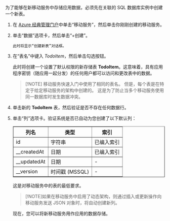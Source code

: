 为了能够在新移动服务中存储应用数据，必须先在关联的 SQL 数据库实例中创建一个新表。

1. 在 [Azure 经典管理门户](https://manage.windowsazure.cn/)中单击“移动服务”，然后单击你刚刚创建的移动服务。

2. 单击“数据”选项卡，然后单击“+创建”。

       此时将显示“创建新表”对话框。

3. 在“表名”中键入 _TodoItem_，然后单击勾选按钮。

    此时将创建一个设置了默认权限的新存储表 **TodoItem**。这意味着，具有应用程序密钥（随应用一起分发）的任何用户都可以访问和更改表中的数据。

    >[!NOTE] 移动服务快速入门中使用了相同的表名。 但是，每个表是在特定于给定移动服务的架构中创建的。 这是为了防止当多个移动服务使用同一数据库时发生数据冲突。

4. 单击新的 **TodoItem** 表，然后验证是否不存在任何数据行。

5. 单击“列”选项卡。验证系统是否已自动为您创建了以下默认列：

    <table border="1" cellpadding="10">
<tr>
<th>列名</th>
<th>类型</th>
<th>索引</th>
</tr>
<tr>
<td>id</td>
<td>字符串</td>
<td>已编入索引</td>
</tr>
<tr>
<td>__createdAt</td>
<td>日期</td>
<td>已编入索引</td>
</tr>
<tr>
<td>__updatedAt</td>
<td>日期</td>
<td><font color="transparent">-</font></td>
</tr>
<tr>
<td>__version</td>
<td>时间戳 (MSSQL)</td>
<td><font color="transparent">-</font></td>
</tr> 	
</table> 	
这是对移动服务中的表的最低要求。

>[!NOTE]如果在移动服务中启用了动态架构，则通过插入或更新操作向移动服务发送 JSON 对象时，将自动创建新列。

现在，您可以将新移动服务用作应用的数据存储。

<!---HONumber=Mooncake_0118_2016-->